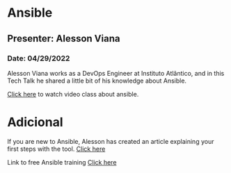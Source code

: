 # Ansible

## Presenter: Alesson Viana
### Date: 04/29/2022

Alesson Viana works as a DevOps Engineer at Instituto Atlântico, and in this Tech Talk he shared a little bit of his knowledge about Ansible.

[Click here](https://youtu.be/laoeytSTU7c) to watch video class about ansible.


# Adicional

If you are new to Ansible, Alesson has created an article explaining your first steps with the tool.
[Click here](https://medium.com/@alesson.viana/primeiros-passos-com-ansible-6184ca05bd63)

Link to free Ansible training [Click here](https://www.youtube.com/watch?v=3RiVKs8GHYQ&list=PLT98CRl2KxKEUHie1m24-wkyHpEsa4Y70)


